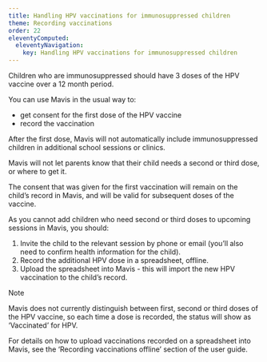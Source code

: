 ```yaml
---
title: Handling HPV vaccinations for immunosuppressed children
theme: Recording vaccinations
order: 22
eleventyComputed:
  eleventyNavigation:
    key: Handling HPV vaccinations for immunosuppressed children
---
```


Children who are immunosuppressed should have 3 doses of the HPV vaccine over a 12 month period.

You can use Mavis in the usual way to:

- get consent for the first dose of the HPV vaccine
- record the vaccination

After the first dose, Mavis will not automatically include immunosuppressed children in additional school sessions or clinics.

Mavis will not let parents know that their child needs a second or third dose, or where to get it.

The consent that was given for the first vaccination will remain on the child’s record in Mavis, and will be valid for subsequent doses of the vaccine.

As you cannot add children who need second or third doses to upcoming sessions in Mavis, you should:

1. Invite the child to the relevant session by phone or email (you’ll also need to confirm health information for the child).
2. Record the additional HPV dose in a spreadsheet, offline.
3. Upload the spreadsheet into Mavis - this will import the new HPV vaccination to the child’s record.

> [!NOTE]
> Mavis does not currently distinguish between first, second or third doses of the HPV vaccine, so each time a dose is recorded, the status will show as ‘Vaccinated’ for HPV.

For details on how to upload vaccinations recorded on a spreadsheet into Mavis, see the ‘Recording vaccinations offline’ section of the user guide.

